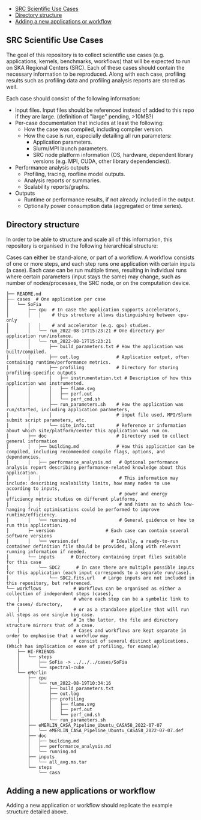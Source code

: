 
- [SRC Scientific Use Cases](#src-scientific-use-cases)
- [Directory structure](#directory-structure)
- [Adding a new applications or workflow](#adding-a-new-applications-or-workflow)

## SRC Scientific Use Cases

The goal of this repository is to collect scientific use cases (e.g. applications, kernels, benchmarks, workflows) that will be expected to run on SKA Regional Centers (SRC).
Each of these cases should contain the necessary information to be reproduced. Along with each case, profiling results such as profiling data and profiling analysis reports are stored as well.

Each case should consist of the following information:
  - Input files. Input files should be referenced instead of added to this repo if they are large. (definition of "large" pending, >10MB?)
  - Per-case documentation that includes at least the following:
    * How the case was compiled, including compiler version.
    * How the case is run, especially detailing all run parameters:
      * Application parameters.
      * Slurm/MPI launch parameters.
      * SRC node platform information (OS, hardware, dependent library versions (e.g. MPI, CUDA, other library dependencies)).
  - Performance analysis outputs
    * Profiling, tracing, roofline model outputs.
    * Analysis reports or summaries.
    * Scalability reports/graphs.
  - Outputs
    * Runtime or performance results, if not already included in the output.
    * Optionally power consumption data (aggregated or time series).

## Directory structure

In order to be able to structure and scale all of this information, this repository is organised in the following hierarchical structure:

Cases can either be stand-alone, or part of a workflow. A workflow consists of one or more steps, and each step runs one application with certain inputs (a case).
Each case can be run multiple times, resulting in individual runs where certain parameters (input stays the same) may change, such as number of nodes/processes, the SRC node, or on the computation device.

```
├── README.md
├── cases  # One application per case
│   └── SoFia
│       ├── cpu  # In case the application supports accelerators, 
│       │   │    # this structure allows distinguishing between cpu-only
│       │   │    # and accelerator (e.g. gpu) studies.
│       │   └── run_2022-08-17T15:23:21 # One directory per application run/instance.
│       │   └── run_2022-08-17T15:23:21
│       │       ├── build_parameters.txt # How the application was built/compiled.
│       │       ├── out.log              # Application output, often containing runtime/performance metrics.
│       │       ├── profiling            # Directory for storing profiling-specific outputs
│       │       │   ├── instrumentation.txt # Description of how this application was instrumented.
│       │       │   ├── flame.svg
│       │       │   ├── perf.out
│       │       │   └── perf_cmd.sh
│       │       ├── run_parameters.sh    # How the application was run/started, including application parameters,
│       │       │                        # input file used, MPI/Slurm submit script parameters, etc.
│       │       └── site_info.txt        # Reference or information about which site/platform/center this application was run on.
│       ├── doc                          # Directory used to collect general information
│       │   ├── building.md              # How this application can be compiled, including recommended compile flags, options, and dependencies.
│       │   ├── performance_analysis.md   # Optional performance analysis report describing performance-related knowledge about this application.
│       │   │                             # This information may include: describing scalability limits, how many nodes to use according to inputs,
│       │   │                             # power and energy efficiency metric studies on different platforms,
│       │   │                             # and hints as to which low-hanging fruit optimisations could be performed to improve runtime/efficiency.
│       │   └── running.md                # General guidence on how to run this application.
│       ├─ version                   # Each case can contain several software versions
│       │   └── version.def            # Ideally, a ready-to-run container definition file should be provided, along with relevant running information if needed.
│       └── inputs      # Directory containing input files suitable for this case
│           └── SDC2      # In case there are multiple possible inputs for this application (each input corresponds to a separate run/case).
│               └── SDC2.fits.url   # Large inputs are not included in this repository, but referenced.
└── workflows            # Workflows can be organised as either a collection of independent steps (cases),
    │                    # where each step can be a symbolic link to the cases/ directory,
    │                    # or as a standalone pipeline that will run all steps as one single big case.
    │                    # In the latter, the file and directory structure mirrors that of a case.
    │                    # Cases and workflows are kept separate in order to emphasise that a workflow may
    │                    # consist of several distinct applications. (Which has implication on ease of profiling, for example)
    ├── HI-FRIENDS
    │   └── steps
    │       ├── SoFia -> ../../../cases/SoFia
    │       └── spectral-cube
    └── eMerlin
        ├── cpu
        │   └── run_2022-08-19T10:34:16
        │       ├── build_parameters.txt
        │       ├── out.log
        │       ├── profiling
        │       │   ├── flame.svg
        │       │   ├── perf.out
        │       │   └── perf_cmd.sh
        │       └── run_parameters.sh
        ├── eMERLIN_CASA_Pipeline_Ubuntu_CASA58_2022-07-07
        │   └── eMERLIN_CASA_Pipeline_Ubuntu_CASA58_2022-07-07.def
        ├── doc
        │   ├── building.md
        │   ├── performance_analysis.md
        │   └── running.md
        ├── inputs
        │   └── all_avg.ms.tar
        └── steps
            └── casa
```

## Adding a new applications or workflow

Adding a new application or workflow should replicate the example structure detailed above.
